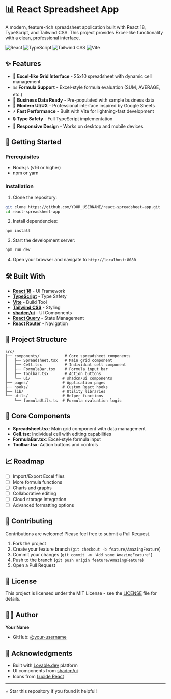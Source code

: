 # 📊 React Spreadsheet App

A modern, feature-rich spreadsheet application built with React 18, TypeScript, and Tailwind CSS. This project provides Excel-like functionality with a clean, professional interface.

![React](https://img.shields.io/badge/React-18.3.1-blue?logo=react)
![TypeScript](https://img.shields.io/badge/TypeScript-5.5.3-blue?logo=typescript)
![Tailwind CSS](https://img.shields.io/badge/Tailwind_CSS-3.4.11-blue?logo=tailwindcss)
![Vite](https://img.shields.io/badge/Vite-5.4.1-blue?logo=vite)

## ✨ Features

- 🧮 **Excel-like Grid Interface** - 25x10 spreadsheet with dynamic cell management
- 📊 **Formula Support** - Excel-style formula evaluation (SUM, AVERAGE, etc.)
- 🎯 **Business Data Ready** - Pre-populated with sample business data
- 🎨 **Modern UI/UX** - Professional interface inspired by Google Sheets
- ⚡ **Fast Performance** - Built with Vite for lightning-fast development
- 🔒 **Type Safety** - Full TypeScript implementation
- 📱 **Responsive Design** - Works on desktop and mobile devices

## 🚀 Getting Started

### Prerequisites

- Node.js (v16 or higher)
- npm or yarn

### Installation

1. Clone the repository:
```bash
git clone https://github.com/YOUR_USERNAME/react-spreadsheet-app.git
cd react-spreadsheet-app
```

2. Install dependencies:
```bash
npm install
```

3. Start the development server:
```bash
npm run dev
```

4. Open your browser and navigate to `http://localhost:8080`

## 🛠️ Built With

- **[React 18](https://reactjs.org/)** - UI Framework
- **[TypeScript](https://www.typescriptlang.org/)** - Type Safety
- **[Vite](https://vitejs.dev/)** - Build Tool
- **[Tailwind CSS](https://tailwindcss.com/)** - Styling
- **[shadcn/ui](https://ui.shadcn.com/)** - UI Components
- **[React Query](https://tanstack.com/query)** - State Management
- **[React Router](https://reactrouter.com/)** - Navigation

## 📁 Project Structure

```
src/
├── components/           # Core spreadsheet components
│   ├── Spreadsheet.tsx   # Main grid component
│   ├── Cell.tsx          # Individual cell component
│   ├── FormulaBar.tsx    # Formula input bar
│   ├── Toolbar.tsx       # Action buttons
│   └── ui/              # shadcn/ui components
├── pages/               # Application pages
├── hooks/               # Custom React hooks
├── lib/                 # Utility libraries
└── utils/               # Helper functions
    └── formulaUtils.ts  # Formula evaluation logic
```

## 🎯 Core Components

- **Spreadsheet.tsx**: Main grid component with data management
- **Cell.tsx**: Individual cell with editing capabilities
- **FormulaBar.tsx**: Excel-style formula input
- **Toolbar.tsx**: Action buttons and controls

## 📈 Roadmap

- [ ] Import/Export Excel files
- [ ] More formula functions
- [ ] Charts and graphs
- [ ] Collaborative editing
- [ ] Cloud storage integration
- [ ] Advanced formatting options

## 🤝 Contributing

Contributions are welcome! Please feel free to submit a Pull Request.

1. Fork the project
2. Create your feature branch (`git checkout -b feature/AmazingFeature`)
3. Commit your changes (`git commit -m 'Add some AmazingFeature'`)
4. Push to the branch (`git push origin feature/AmazingFeature`)
5. Open a Pull Request

## 📄 License

This project is licensed under the MIT License - see the [LICENSE](LICENSE) file for details.

## 👨‍💻 Author

**Your Name**
- GitHub: [@your-username](https://github.com/your-username)

## 🙏 Acknowledgments

- Built with [Lovable.dev](https://lovable.dev) platform
- UI components from [shadcn/ui](https://ui.shadcn.com/)
- Icons from [Lucide React](https://lucide.dev/)

---

⭐ Star this repository if you found it helpful!

